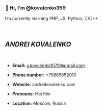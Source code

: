 <h3>👋 Hi, I’m @kovalenko359</h3>
I’m currently learning PHP, JS, Python, C/C++
<br><br><br>
<h2><b><i>ANDREI KOVALENKO</i></b></h2>
<br>

- <b>Email:</b> a.kovalenko1079@gmail.com

- <b>Phone number:</b> +79685552010

- <b>Website:</b> andreikovalenko.com

- <b>Pronouns:</b> He/Him

- <b>Location:</b> Moscow, Russia 

<!---
kovalenko359/kovalenko359 is a ✨ special ✨ repository because its `README.md` (this file) appears on your GitHub profile.
You can click the Preview link to take a look at your changes.
--->
